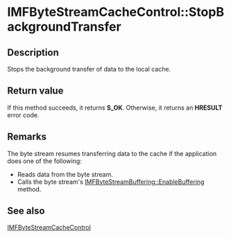 # IMFByteStreamCacheControl::StopBackgroundTransfer

## Description

Stops the background transfer of data to the local cache.

## Return value

If this method succeeds, it returns **S_OK**. Otherwise, it returns an **HRESULT** error code.

## Remarks

The byte stream resumes transferring data to the cache if the application does one of the following:

* Reads data from the byte stream.
* Calls the byte stream's [IMFByteStreamBuffering::EnableBuffering](https://learn.microsoft.com/windows/desktop/api/mfidl/nf-mfidl-imfbytestreambuffering-enablebuffering) method.

## See also

[IMFByteStreamCacheControl](https://learn.microsoft.com/windows/desktop/api/mfidl/nn-mfidl-imfbytestreamcachecontrol)